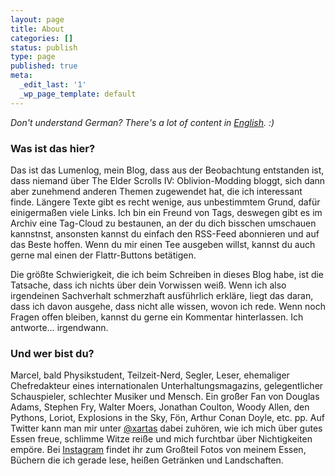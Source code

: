 ```yaml
---
layout: page
title: About
categories: []
status: publish
type: page
published: true
meta:
  _edit_last: '1'
  _wp_page_template: default
---
```

*Don't understand German? There's a lot of content in [English](http://lumenlog.com/tag/english). :)*

### Was ist das hier?

Das ist das Lumenlog, mein Blog, dass aus der Beobachtung entstanden ist, dass niemand über The Elder Scrolls IV: Oblivion-Modding bloggt, sich dann aber zunehmend anderen Themen zugewendet hat, die ich interessant finde. Längere Texte gibt es recht wenige, aus unbestimmtem Grund, dafür einigermaßen viele Links. Ich bin ein Freund von Tags, deswegen gibt es im Archiv eine Tag-Cloud zu bestaunen, an der du dich bisschen umschauen kannstnst, ansonsten kannst du einfach den RSS-Feed abonnieren und auf das Beste hoffen. Wenn du mir einen Tee ausgeben willst, kannst du auch gerne mal einen der Flattr-Buttons betätigen.

Die größte Schwierigkeit, die ich beim Schreiben in dieses Blog habe, ist die Tatsache, dass ich nichts über dein Vorwissen weiß. Wenn ich also irgendeinen Sachverhalt schmerzhaft ausführlich erkläre, liegt das daran, dass ich davon ausgehe, dass nicht alle wissen, wovon ich rede. Wenn noch Fragen offen bleiben, kannst du gerne ein Kommentar hinterlassen. Ich antworte… irgendwann. 

### Und wer bist du?

Marcel, bald Physikstudent, Teilzeit-Nerd, Segler, Leser, ehemaliger Chefredakteur eines internationalen Unterhaltungsmagazins, gelegentlicher Schauspieler, schlechter Musiker und Mensch. Ein großer Fan von Douglas Adams, Stephen Fry, Walter Moers, Jonathan Coulton, Woody Allen, den Pythons, Loriot, Explosions in the Sky, Fön, Arthur Conan Doyle, etc. pp. Auf Twitter kann man mir unter [@xartas](http://twitter.com/xartas) dabei zuhören, wie ich mich über gutes Essen freue, schlimme Witze reiße und mich furchtbar über Nichtigkeiten empöre. Bei [Instagram](http://instagrid.me/sirmarcel/) findet ihr zum Großteil Fotos von meinem Essen, Büchern die ich gerade lese, heißen Getränken und Landschaften.

